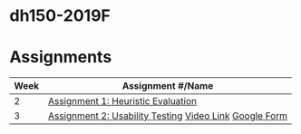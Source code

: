 # dh150-2019F

# Assignments

Week | Assignment #/Name | 
-----| ------------------| 
2 | [Assignment 1: Heuristic Evaluation](https://docs.google.com/document/d/1AE_OGc_Di2gys4KxIe-0xm7ejuwCuG44FpJ2htfKvIk/edit?usp=sharing)  
3 | [Assignment 2: Usability Testing](https://docs.google.com/document/d/1HX96aPqkQ3-PZaDKUuxAauj3f70DSZBaPpjFUhk-A1U/edit?usp=sharing) [Video Link](https://drive.google.com/file/d/1jxYNHZyAKt7O8DE4CQfA781S-hFMlElH/view?usp=sharing) [Google Form](https://forms.gle/zMr8MCSfV8tP6eZdA)
